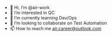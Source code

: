 - 👋 Hi, I’m @air-work
- 👀 I’m interested in QC
- 🌱 I’m currently learning Dev/Ops
- 💞️ I’m looking to collaborate on Test Automation
- 📫 How to reach me air.career@outlook.com

<!---
air-work/air-work is a ✨ special ✨ repository because its `README.md` (this file) appears on your GitHub profile.
You can click the Preview link to take a look at your changes.
--->
